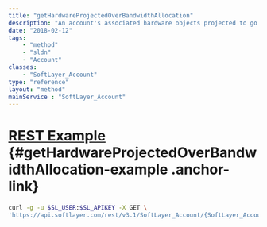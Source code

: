 ```yaml
---
title: "getHardwareProjectedOverBandwidthAllocation"
description: "An account's associated hardware objects projected to go over bandwidth allocation."
date: "2018-02-12"
tags:
    - "method"
    - "sldn"
    - "Account"
classes:
    - "SoftLayer_Account"
type: "reference"
layout: "method"
mainService : "SoftLayer_Account"
---
```


# [REST Example](#getHardwareProjectedOverBandwidthAllocation-example) <a href="/article/rest/"><i class="fas fa-question"></i></a> {#getHardwareProjectedOverBandwidthAllocation-example .anchor-link} 
```bash
curl -g -u $SL_USER:$SL_APIKEY -X GET \
'https://api.softlayer.com/rest/v3.1/SoftLayer_Account/{SoftLayer_AccountID}/getHardwareProjectedOverBandwidthAllocation'
```
